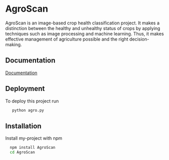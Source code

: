 
# AgroScan

AgroScan is an image-based crop health classification project. It makes a distinction between the healthy and unhealthy status of crops by applying techniques such as image processing and machine learning. Thus, it makes effective management of agriculture possible and the right decision-making.


## Documentation

[Documentation](https://sumptuous-seed-89c.notion.site/AgroScan-Disease-Detection-In-Crops-132aae04bba2806dac30ffd6154a478f)


## Deployment

To deploy this project run

```bash
   python agro.py
```


## Installation

Install my-project with npm

```bash
  npm install AgroScan
  cd AgroScan
```
    
